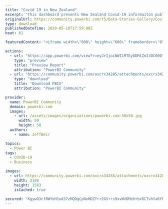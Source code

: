 ```yaml
---
title: "Covid 19 in New Zealand"
excerpt: "This dashboard presents New Zealand Covid-19 informaiton published by the Ministry of Health using 100% native visuals. This is a work in progress -"
originalUrl: https://community.powerbi.com/t5/Data-Stories-Gallery/Covid-19-in-New-Zealand/m-p/1083078
type: download
publishedDateTime: 2020-05-10T17:59:00Z
heat: 61

featuredContent: "<iframe width=\"800\" height=\"600\" frameborder=\"0\" src=\"https://app.powerbi.com/view?r=eyJrIjoiNWI1MTEyODMtZmI3OC00OTdlLWI1ZjktMzg0OGM3M2E1OTc3IiwidCI6ImEyNjJmYmJlLWRkNTctNGYyYS04YTc4LWFlMTUwMGVkNDcwMiJ9\"></iframe>"

actions:
  - url: "https://app.powerbi.com/view?r=eyJrIjoiNWI1MTEyODMtZmI3OC00OTdlLWI1ZjktMzg0OGM3M2E1OTc3IiwidCI6ImEyNjJmYmJlLWRkNTctNGYyYS04YTc4LWFlMTUwMGVkNDcwMiJ9"
    type: "preview"
    title: "Preview Report"
    attribution: "PowerBI Community"
  - url: "https://community.powerbi.com/oxcrx34285/attachments/oxcrx34285/DataStoriesGallery/3920/2/Covid%20NZ.pbix"
    type: "download"
    title: "Download PBIX"
    attribution: "PowerBI Community"

provider:
  name: PowerBI Community
  domain: powerbi.com
  images:
    - url: /assets/images/organizations/powerbi.com-50x50.jpg
      width: 50
      height: 50
  authors:
    - name: JeffWeir

topics:
  - Power BI
tags:
  - COVID-19
  - Business

images:
  - url: https://community.powerbi.com/oxcrx34285/attachments/oxcrx34285/DataStoriesGallery/3920/1/My%20Dashboard.png
    width: 3188
    height: 1563
    isCached: true

secured: "KgywO3cf8WYoH1ud37zMQDgCpNxHDZfrr2GS+rs9xvWVDMeh+bxRCTvhYa6YhyPTuD+df5SnIgZtxvfkxFp4/FQASNtSoPUKkB5QzA0u2IF7nWc1/xznyCy1gSSjL9TToo55gp+6osSisPv4UqQM7QDdKv6gNN7zc/VxDc1/w0IMH5YoSJFwjdAIgwH8TPB0AX7Q2YQ6k2+WQabz2ABZg0rcDnUu6REU0AjpVMs66g6xDSHnAJ54jPWobTJL9+fcrsRAW1P0EsHsm4Dwyj+df+t4a0fP+gAuQ/KHbhophLYkCh7ta7h3qR2S/h1/V46qVWNIUbDmjwmi24OATFarYCCC4pYGz7UMB06k4UaTG09LScwSS5aZBA4ZB9R3rXU/;PXLbDr0K90TSpy0YUHTD1w=="
---
```



